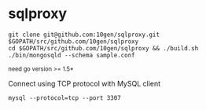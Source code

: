 # sqlproxy

```
git clone git@github.com:10gen/sqlproxy.git $GOPATH/src/github.com/10gen/sqlproxy
cd $GOPATH/src/github.com/10gen/sqlproxy && ./build.sh
./bin/mongosqld --schema sample.conf
```
<sub>need go version >= 1.5*</sub>

Connect using TCP protocol with MySQL client
```
mysql --protocol=tcp --port 3307
```
